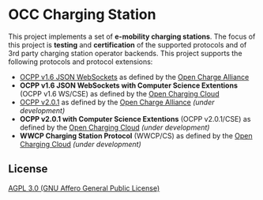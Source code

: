 # OCC Charging Station

This project implements a set of **e-mobility charging stations**. The focus of this project is **testing** and **certification** of the supported protocols and of 3rd party charging station operator backends. This project supports the following protocols and protocol extensions:

- [OCPP v1.6 JSON WebSockets](https://www.openchargealliance.org/protocols/ocpp-16/) as defined by the [Open Charge Alliance](https://www.openchargealliance.org)
- **OCPP v1.6 JSON WebSockets with Computer Science Extentions** (OCPP v1.6 WS/CSE) as defined by the [Open Charging Cloud](https://github.com/OpenChargingCloud)
- [OCPP v2.0.1](https://www.openchargealliance.org/protocols/ocpp-201/) as defined by the [Open Charge Alliance](https://www.openchargealliance.org) *(under development)*
- **OCPP v2.0.1 with Computer Science Extentions** (OCPP v2.0.1/CSE) as defined by the [Open Charging Cloud](https://github.com/OpenChargingCloud) *(under development)*
- **WWCP Charging Station Protocol** (WWCP/CS) as defined by the [Open Charging Cloud](https://github.com/OpenChargingCloud) *(under development)*

## License

[AGPL 3.0 (GNU Affero General Public License)](LICENSE)
